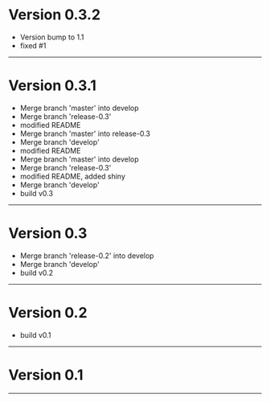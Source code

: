 # Version 0.3.2
 - Version bump to 1.1
 - fixed #1

----------

# Version 0.3.1
 - Merge branch 'master' into develop
 - Merge branch 'release-0.3'
 - modified README
 - Merge branch 'master' into release-0.3
 - Merge branch 'develop'
 - modified README
 - Merge branch 'master' into develop
 - Merge branch 'release-0.3'
 - modified README, added shiny
 - Merge branch 'develop'
 - build v0.3

----------

# Version 0.3
 - Merge branch 'release-0.2' into develop
 - Merge branch 'develop'
 - build v0.2

----------

# Version 0.2
 - build v0.1

----------

# Version 0.1

----------


